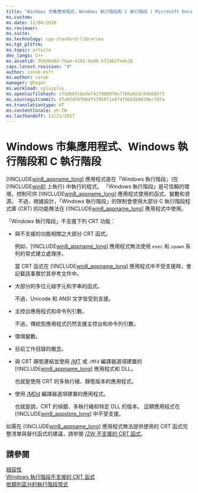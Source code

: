 ```yaml
---
title: "Windows 市集應用程式、Windows 執行階段和 C 執行階段 | Microsoft Docs"
ms.custom: 
ms.date: 11/04/2016
ms.reviewer: 
ms.suite: 
ms.technology: cpp-standard-libraries
ms.tgt_pltfrm: 
ms.topic: article
dev_langs: C++
ms.assetid: 356d6d8d-76ee-4181-9ad0-6f24b2fede38
caps.latest.revision: "9"
author: corob-msft
ms.author: corob
manager: ghogen
ms.workload: cplusplus
ms.openlocfilehash: c75d66fcbe9ef437980878e7789a82dc94b68573
ms.sourcegitcommit: 8fa8fdf0fbb4f57950f1e8f4f9b81b4d39ec7d7a
ms.translationtype: HT
ms.contentlocale: zh-TW
ms.lasthandoff: 12/21/2017
---
```

# <a name="windows-store-apps-the-windows-runtime-and-the-c-run-time"></a>Windows 市集應用程式、Windows 執行階段和 C 執行階段
[!INCLUDE[win8_appname_long](../build/includes/win8_appname_long_md.md)] 應用程式是在「Windows 執行階段」(在 [!INCLUDE[win8](../build/reference/includes/win8_md.md)] 上執行) 中執行的程式。  「Windows 執行階段」是可信賴的環境，控制可供 [!INCLUDE[win8_appname_long](../build/includes/win8_appname_long_md.md)] 應用程式使用的函式、變數和資源。 不過，根據設計，「Windows 執行階段」的限制會使得大部分 C 執行階段程式庫 (CRT) 的功能無法在 [!INCLUDE[win8_appname_long](../build/includes/win8_appname_long_md.md)] 應用程式中使用。  
  
 「Windows 執行階段」不支援下列 CRT 功能：  
  
-   與不支援的功能相關之大部分 CRT 函式。  
  
     例如，[!INCLUDE[win8_appname_long](../build/includes/win8_appname_long_md.md)] 應用程式無法使用 `exec` 和 `spawn` 系列的常式建立處理序。  
  
     當 CRT 函式在 [!INCLUDE[win8_appname_long](../build/includes/win8_appname_long_md.md)] 應用程式中不受支援時，會記載該事實於其參考文件中。  
  
-   大部分的多位元組字元和字串的函式。  
  
     不過，Unicode 和 ANSI 文字皆受到支援。  
  
-   主控台應用程式和命令列引數。  
  
     不過，傳統型應用程式仍然支援主控台和命令列引數。  
  
-   環境變數。  
  
-   目前工作目錄的概念。  
  
-   與 CRT 靜態連結並使用 [/MT](../build/reference/md-mt-ld-use-run-time-library.md) 或 `/MTd` 編譯器選項建置的 [!INCLUDE[win8_appname_long](../build/includes/win8_appname_long_md.md)] 應用程式和 DLL。  
  
     也就是使用 CRT 的多執行緒、靜態版本的應用程式。  
  
-   使用 [/MDd](../build/reference/md-mt-ld-use-run-time-library.md) 編譯器選項建置的應用程式。  
  
     也就是說，CRT 的偵錯、多執行緒和特定 DLL 的版本。 這類應用程式在 [!INCLUDE[win8_appstore_long](../build/reference/includes/win8_appstore_long_md.md)] 中不受支援。  
  
 如需在 [!INCLUDE[win8_appname_long](../build/includes/win8_appname_long_md.md)] 應用程式無法提供使用的 CRT 函式完整清單與替代函式的建議，請參閱 [/ZW 不支援的 CRT 函式](http://msdn.microsoft.com/library/windows/apps/jj606124.aspx)。  
  
## <a name="see-also"></a>請參閱  
 [相容性](../c-runtime-library/compatibility.md)   
 [Windows 執行階段不支援的 CRT 函式](../c-runtime-library/windows-runtime-unsupported-crt-functions.md)   
 [依類別區分的執行階段常式](../c-runtime-library/run-time-routines-by-category.md)